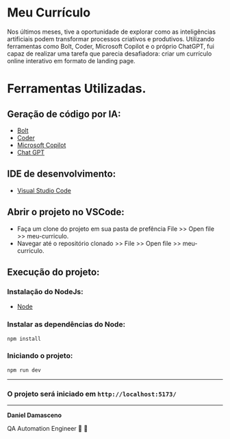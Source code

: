 # Meu Currículo
Nos últimos meses, tive a oportunidade de explorar como as inteligências artificiais 
podem transformar processos criativos e produtivos. 
Utilizando ferramentas como Bolt, Coder, Microsoft Copilot e o próprio ChatGPT, 
fui capaz de realizar uma tarefa que parecia desafiadora: 
criar um currículo online interativo em formato de landing page.



# Ferramentas Utilizadas.

## Geração de código por IA:

* [Bolt](https://bolt.new/)
* [Coder](https://code.org/ai)
* [Microsoft Copilot](https://copilot.microsoft.com/chats/)
* [Chat GPT](https://chatgpt.com/)

## IDE de desenvolvimento:

* [Visual Studio Code](https://code.visualstudio.com/)

## Abrir o projeto no VSCode:

* Faça um clone do projeto em sua pasta de prefência File >> Open file >> meu-curriculo.
* Navegar até o repositório clonado >> File >> Open file >> meu-curriculo.

## Execução do projeto:

### Instalação do NodeJs:

* [Node](https://nodejs.org/pt)


### Instalar as dependências do Node:

``` 
npm install
```


### Iniciando o projeto:

``` 
npm run dev  
```

---

### O projeto será iniciado em `http://localhost:5173/`

---


<strong>Daniel Damasceno</strong>

QA Automation Engineer 🔎 🐞

